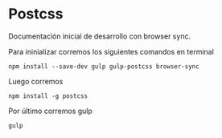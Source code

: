 # Postcss
Documentación inicial de desarrollo con browser sync. 

Para ininializar corremos los siguientes comandos en terminal

~~~ 
npm install --save-dev gulp gulp-postcss browser-sync
~~~

Luego corremos

~~~
npm install -g postcss
~~~

Por último corremos gulp

~~~
gulp
~~~

